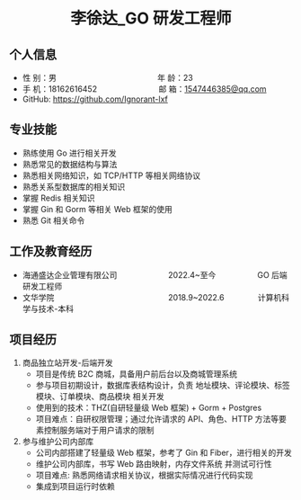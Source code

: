  <center>
     <h1>李徐达_GO 研发工程师</h1>
 </center>

## 个人信息
* 性 别：男 &ensp; &emsp;&emsp;&emsp;&emsp;&emsp;&emsp;&emsp;&emsp;&emsp;&emsp;&emsp; &ensp;年 龄：23
* 手 机：18162616452 &emsp;&emsp;&emsp;&emsp;&emsp;&emsp; &emsp; 邮 箱：1547446385@qq.com
* GitHub: https://github.com/Ignorant-lxf
## 专业技能
* 熟练使用 Go 进行相关开发
* 熟悉常见的数据结构与算法
* 熟悉相关网络知识，如 TCP/HTTP 等相关网络协议
* 熟悉关系型数据库的相关知识
* 掌握 Redis 相关知识
* 掌握 Gin 和 Gorm 等相关 Web 框架的使用
* 熟悉 Git 相关命令

## 工作及教育经历
* 海通盛达企业管理有限公司&emsp;&emsp;&emsp;&emsp;&emsp;&emsp;&ensp;2022.4~至今&emsp;&emsp;&emsp;&emsp;&emsp; GO 后端研发工程师
* 文华学院&emsp;&emsp;&emsp;&emsp;&emsp;&emsp;&emsp;&emsp;&emsp;&emsp;&emsp;&emsp;&emsp;&emsp;&ensp;2018.9~2022.6&emsp;&emsp;&emsp;&emsp; 计算机科学与技术-本科

## 项目经历
1. 商品独立站开发-后端开发
   * 项目是传统 B2C 商城，具备用户前后台以及商城管理系统
   * 参与项目初期设计，数据库表结构设计，负责 地址模块、评论模块、标签模块、订单模块、商品模块 相关开发
   * 使用到的技术：THZ(自研轻量级 Web 框架) + Gorm + Postgres
   * 项目难点：自研权限管理；通过允许请求的 API、角色、HTTP 方法等要素控制服务端对于用户请求的限制
2. 参与维护公司内部库
   * 公司内部搭建了轻量级 Web 框架，参考了 Gin 和 Fiber，进行相关的开发
   * 维护公司内部库，书写 Web 路由映射，内存文件系统 并测试可行性
   * 项目难点: 熟悉网络请求相关协议，根据实际情况进行代码实现
   * 集成到项目运行时依赖
